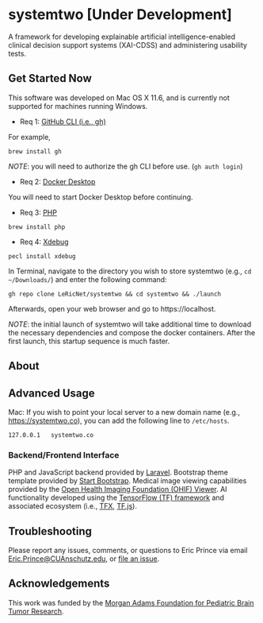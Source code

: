 # systemtwo [Under Development]
A framework for developing explainable artificial intelligence-enabled clinical decision support systems (XAI-CDSS) and administering usability tests.

## Get Started Now

This software was developed on Mac OS X 11.6, and is currently not supported for machines running Windows.

 - Req 1: [GitHub CLI (i.e., gh)](https://github.com/cli/cli)
 
 For example,
 ```
 brew install gh
 ```
 
 *NOTE*: you will need to authorize the gh CLI before use. (`gh auth login`)
 
 - Req 2: [Docker Desktop](https://www.docker.com/products/docker-desktop)

 You will need to start Docker Desktop before continuing.
 
 - Req 3: [PHP](https://www.php.net/)
 
 ```
 brew install php
 ```
 
 - Req 4: [Xdebug](https://xdebug.org/)
 
 ```
 pecl install xdebug
 ```

In Terminal, navigate to the directory you wish to store systemtwo (e.g., `cd ~/Downloads/`) and enter the following command:

```
gh repo clone LeRicNet/systemtwo && cd systemtwo && ./launch
```

Afterwards, open your web browser and go to https://localhost.

*NOTE*: the initial launch of systemtwo will take additional time to download the necessary dependencies and compose the docker containers. After the first launch, this startup sequence is much faster.

## About


## Advanced Usage
Mac: If you wish to point your local server to a new domain name (e.g., https://systemtwo.co), you can add the following line to `/etc/hosts`.

```
127.0.0.1	systemtwo.co
```

### Backend/Frontend Interface
PHP and JavaScript backend provided by [Laravel](https://laravel.com/). Bootstrap theme template provided by [Start Bootstrap](https://startbootstrap.com/theme/sb-admin-2). Medical image viewing capabilities provided by the [Open Health Imaging Foundation (OHIF) Viewer](https://github.com/OHIF/Viewers). AI functionality developed using the [TensorFlow (TF) framework](https://www.tensorflow.org/) and associated ecosystem (i.e., [TFX](https://www.tensorflow.org/tfx), [TF.js](https://www.tensorflow.org/j)).

## Troubleshooting
Please report any issues, comments, or questions to Eric Prince via email Eric.Prince@CUAnschutz.edu, or [file an issue](https://github.com/LeRicNet/systemtwo/issues).

## Acknowledgements
This work was funded by the [Morgan Adams Foundation for Pediatric Brain Tumor Research](https://www.morganadamsfoundation.org/?gclid=Cj0KCQiA0p2QBhDvARIsAACSOOMVd2YC_hwbaZ_9JnfqNG5_gkrmuNT3id6ygwikIaISFkod13PyJsgaAi85EALw_wcB).
